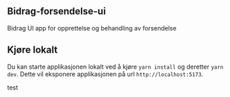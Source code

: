 ## Bidrag-forsendelse-ui
Bidrag UI app for opprettelse og behandling av forsendelse

## Kjøre lokalt
Du kan starte applikasjonen lokalt ved å kjøre `yarn install` og deretter `yarn dev`. Dette vil eksponere applikasjonen på url `http://localhost:5173`.

test